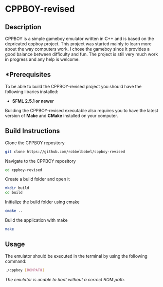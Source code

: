 # CPPBOY-revised

## Description

CPPBOY is a simple gameboy emulator written in C++ and is based on the depricated cppboy project. This project was started mainly to learn more about the way computers work. I chose the gameboy since it provides a good balance between difficulty and fun. The project is still very much work in progress and any help is welcome.

## *Prerequisites

To be able to build the CPPBOY-revised project you should have the following libaries installed:

* **SFML 2.5.1 or newer**

Building the CPPBOY-revised executable also requires you to have the latest version of **Make** and **CMake** installed on your computer.

## Build Instructions

Clone the CPPBOY repository

~~~bash
git clone https://github.com/robbelbobel/cppboy-revised
~~~

Navigate to the CPPBOY repository

~~~bash
cd cppboy-revised
~~~

Create a build folder and open it

~~~bash
mkdir build
cd build
~~~~

Initialize the build folder using cmake

~~~bash
cmake ..
~~~

Build the application with make

~~~bash
make
~~~

## Usage

The emulator should be executed in the terminal by using the following command:

~~~bash
./cppboy [ROMPATH]
~~~

*The emulator is unable to boot without a correct ROM path.*
